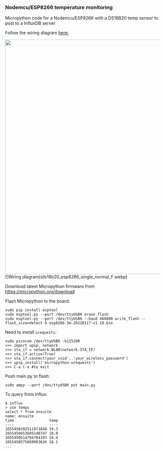 ### Nodemcu/ESP8266 temperature monitoring
Micropython code for a Nodemcu/ESP8266 with a DS18B20 temp sensor to post to a InfluxDB server

Follow the wiring diagram [here:](https://randomnerdtutorials.com/micropython-ds18b20-esp32-esp8266/)

<img src="https://i0.wp.com/randomnerdtutorials.com/wp-content/uploads/2019/06/ds18b20_esp8266_single_normal_F.png?w=559&quality=100&strip=all&ssl=1" width="599" height="763">![Wiring diagram)(ds18b20_esp8266_single_normal_F.webp)

Download latest Micropython firmware from https://micropython.org/download

Flash Micropython to the board:
```
sudo pip install esptool
sudo esptool.py --port /dev/ttyUSB0 erase_flash
sudo esptool.py --port /dev/ttyUSB0 --baud 460800 write_flash --flash_size=detect 0 esp8266-1m-20220117-v1.18.bin
```
Need to install `urequests`:
```
sudo picocom /dev/ttyUSB0 -b115200
>>> import upip, network
>>> sta_if = network.WLAN(network.STA_IF)
>>> sta_if.active(True)
>>> sta_if.connect(your_ssid', 'your_wireless_password')
>>> upip.install('micropython-urequests')
>>> C-a C-x #to exit
```

Push main.py to flash:
```
sudo ampy --port /dev/ttyUSB0 put main.py
```


To query from influx:
```
$ influx
> use temps
select * from ensuite
name: ensuite
time                temp
----                ----
1655450392511971840 19.3
1655450453685148747 18.8
1655450514784784107 18.4
1655450575860063626 18.1
...
```

